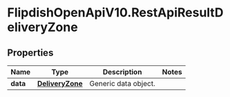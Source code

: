 # FlipdishOpenApiV10.RestApiResultDeliveryZone

## Properties
Name | Type | Description | Notes
------------ | ------------- | ------------- | -------------
**data** | [**DeliveryZone**](DeliveryZone.md) | Generic data object. | 


